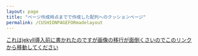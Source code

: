 ```yaml
---
layout: page
title: "ページ作成時点までで作成した配列へのクッションページ"
permalink: /CUSHIONPAGEFORmadelayout
---
```


[これはjekyll導入前に書かれたのですが画像の移行が面倒くさいのでこのリンクから移動してください](/portfolio/madelayout/index.html)
